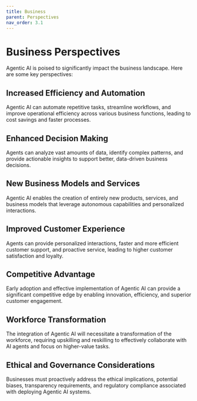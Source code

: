 ```yaml
---
title: Business
parent: Perspectives
nav_order: 3.1
---
```


# Business Perspectives

Agentic AI is poised to significantly impact the business landscape. Here are some key perspectives:

## Increased Efficiency and Automation
Agentic AI can automate repetitive tasks, streamline workflows, and improve operational efficiency across various business functions, leading to cost savings and faster processes.

## Enhanced Decision Making
Agents can analyze vast amounts of data, identify complex patterns, and provide actionable insights to support better, data-driven business decisions.

## New Business Models and Services
Agentic AI enables the creation of entirely new products, services, and business models that leverage autonomous capabilities and personalized interactions.

## Improved Customer Experience
Agents can provide personalized interactions, faster and more efficient customer support, and proactive service, leading to higher customer satisfaction and loyalty.

## Competitive Advantage
Early adoption and effective implementation of Agentic AI can provide a significant competitive edge by enabling innovation, efficiency, and superior customer engagement.

## Workforce Transformation
The integration of Agentic AI will necessitate a transformation of the workforce, requiring upskilling and reskilling to effectively collaborate with AI agents and focus on higher-value tasks.

## Ethical and Governance Considerations
Businesses must proactively address the ethical implications, potential biases, transparency requirements, and regulatory compliance associated with deploying Agentic AI systems.